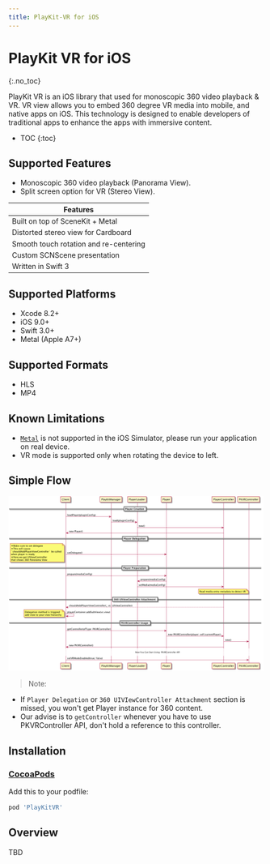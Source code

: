 ```yaml
---
title: PlayKit-VR for iOS
---
```


# PlayKit VR for iOS

{:.no_toc}

PlayKit VR is an iOS library that used for monoscopic 360 video playback & VR.
VR view allows you to embed 360 degree VR media into mobile, and native apps on iOS. This technology is designed to enable developers of traditional apps to enhance the apps with immersive content.

* TOC
{:toc}

## Supported Features 

- Monoscopic 360 video playback (Panorama View).
- Split screen option for VR (Stereo View).


| Features
|---------
| Built on top of SceneKit + Metal
| Distorted stereo view for Cardboard
| Smooth touch rotation and re-centering
| Custom SCNScene presentation
| Written in Swift 3


## Supported Platforms

- Xcode 8.2+
- iOS 9.0+
- Swift 3.0+
- Metal (Apple A7+)

## Supported Formats

- HLS
- MP4

## Known Limitations

- [`Metal`](https://developer.apple.com/documentation/metal) is not supported in the iOS Simulator, please run your application on real device.
- VR mode is supported only when rotating the device to left.

## Simple Flow

![](Resources/basicFlow.png)

>Note: 
* If `Player Delegation` or `360 UIVIewController Attachment` section is missed, you won't get Player instance for 360 content.
* Our advise is to `getController` whenever you have to use PKVRController API, don't hold a reference to this controller.

## Installation

### [CocoaPods][cocoapods]

Add this to your podfile:
```ruby
pod 'PlayKitVR'
```

## Overview

TBD

[cocoapods]: https://cocoapods.org/
